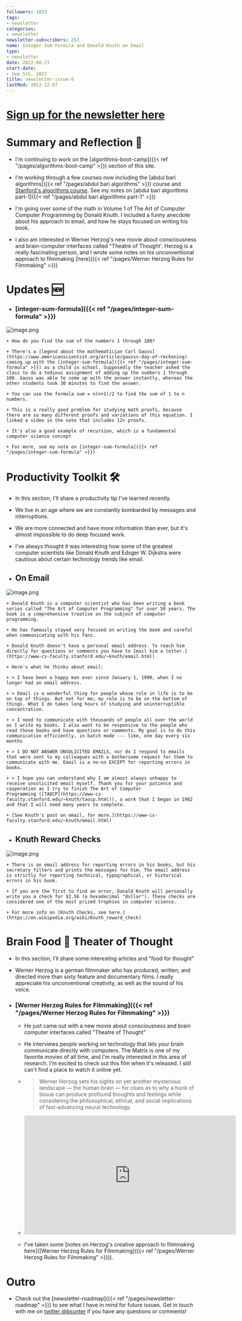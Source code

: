```yaml
---
followers: 1033
tags:
- newsletter
categories:
- newsletter
newsletter-subscribers: 253
name: Integer Sum Formula and Donald Knuth on Email
type:
- newsletter
date: 2022-08-23
start-date:
- Sep 5th, 2022
title: newsletter-issue-8
lastMod: 2022-12-07
---
```

#  [Sign up for the newsletter here](https://www.getrevue.co/profile/bsunter/issues/weekly-newsletter-of-brian-sunter-issue-1-1220479)

# Summary and Reflection 🤔

  + I'm continuing to work on the [algorithms-boot-camp]({{< ref "/pages/algorithms-boot-camp" >}}) section of this site.

  + I'm working through a few courses now including the [abdul bari algorithms]({{< ref "/pages/abdul bari algorithms" >}}) course and [Stanford's algorithms course](https://stanford-cs161.github.io/winter2021/lectures/). See my notes on [abdul bari algorithms part-1]({{< ref "/pages/abdul bari algorithms part-1" >}})

  + I'm going over some of the math in Volume 1 of The Art of Computer Computer Programming by Donald Knuth. I included a funny anecdote about his approach to email, and how he stays focused on writing his book.

  + I also am interested in Werner Herzog's new movie about consciousness and brain-computer interfaces called "Theatre of Thought'. Herzog is a really fascinating person, and I wrote some notes on his unconventional approach to filmmaking [here]({{< ref "/pages/Werner Herzog Rules for Filmmaking" >}})

# Updates 🆕

  + ### [integer-sum-formula]({{< ref "/pages/integer-sum-formula" >}})

![image.png](/assets/image_1665465573710_0.png)

    + How do you find the sum of the numbers 1 through 100?

    + There's a [legend about the mathematician Carl Gauss](https://www.americanscientist.org/article/gausss-day-of-reckoning) coming up with the [integer-sum-formula]({{< ref "/pages/integer-sum-formula" >}}) as a child in school. Supposedly the teacher asked the class to do a tedious assignment of adding up the numbers 1 through 100. Gauss was able to come up with the answer instantly, whereas the other students took 30 minutes to find the answer.

    + You can use the formula sum = n(n+1)/2 to find the sum of 1 to n numbers.

    + This is a really good problem for studying math proofs, because there are so many different proofs and variations of this equation. I linked a video in the note that includes 12+ proofs.

    + It's also a good example of recursion, which is a fundamental computer science concept

    + For more, see my note on [integer-sum-formula]({{< ref "/pages/integer-sum-formula" >}})

# Productivity Toolkit 🛠️

  + In this section, I'll share a productivity tip I've learned recently.

  + We live in an age where we are constantly bombarded by messages and interruptions.

  + We are more connected and have more information than ever, but it's almost impossible to do deep focused work.

  + I've always thought it was interesting how some of the greatest computer scientists like Donald Knuth and Edsger W. Dijkstra were cautious about certain technology trends like email.

  + ## On Email

![image.png](/assets/image_1665467044511_0.png)

    + Donald Knuth is a computer scientist who has been writing a book series called "The Art of Computer Programming" for over 50 years. The book is a comprehensive treatise on the subject of computer programming.

    + He has famously stayed very focused on writing the book and careful when communicating with his fans.

    + Donald Knuth doesn't have a personal email address. To reach him directly for questions or comments you have to [mail him a letter.](https://www-cs-faculty.stanford.edu/~knuth/email.html)

    + Here's what he thinks about email:

    + > I have been a happy man ever since January 1, 1990, when I no longer had an email address.

    + > Email is a wonderful thing for people whose role in life is to be on top of things. But not for me; my role is to be on the bottom of things. What I do takes long hours of studying and uninterruptible concentration.

    + > I need to communicate with thousands of people all over the world as I write my books. I also want to be responsive to the people who read those books and have questions or comments. My goal is to do this communication efficiently, in batch mode --- like, one day every six months

    + > I DO NOT ANSWER UNSOLICITED EMAILS, nor do I respond to emails that were sent to my colleagues with a bothersome request for them to communicate with me. Email is a no-no EXCEPT for reporting errors in books.

    + > I hope you can understand why I am almost always unhappy to receive unsolicited email myself. Thank you for your patience and cooperation as I try to finish The Art of Computer Programming ([TAOCP](https://www-cs-faculty.stanford.edu/~knuth/taocp.html)), a work that I began in 1962 and that I will need many years to complete.

    + [See Knuth's post on email, for more.](https://www-cs-faculty.stanford.edu/~knuth/email.html)

  + ## Knuth Reward Checks

![image.png](/assets/image_1665466908028_0.png)

    + There is an email address for reporting errors in his books, but his secretary filters and prints the messages for him. The email address is strictly for reporting technical, typographical, or historical errors in his book.

    + If you are the first to find an error, Donald Knuth will personally write you a check for $2.56 (a hexadecimal "dollar"). These checks are considered one of the most prized trophies in computer science.

    + For more info on [Knuth Checks, see here.](https://en.wikipedia.org/wiki/Knuth_reward_check)

# Brain Food 🧠 Theater of Thought

  + In this section, I'll share some interesting articles and "food for thought"

  + Werner Herzog is a german filmmaker who has produced, written, and directed more than sixty feature and documentary films. I really appreciate his unconventional creativity, as well as the sound of his voice.

  + ### [Werner Herzog Rules for Filmmaking]({{< ref "/pages/Werner Herzog Rules for Filmmaking" >}})

    + He just came out with a new movie about consciousness and brain computer interfaces called "Theatre of Thought"

    + He interviews people working on technology that lets your brain communicate directly with computers. The Matrix is one of my favorite movies of all time, and I'm really interested in this area of research. I'm excited to check out this film when it's released. I still can't find a place to watch it online yet.

    + > Werner Herzog sets his sights on yet another mysterious landscape — the human brain — for clues as to why a hunk of tissue can produce profound thoughts and feelings while considering the philosophical, ethical, and social implications of fast-advancing neural technology.

    + <iframe width="560" height="315" src="https://www.youtube.com/embed/9P0nHSKwWMU" title="YouTube video player" frameborder="0" allow="accelerometer; autoplay; clipboard-write; encrypted-media; gyroscope; picture-in-picture" allowfullscreen></iframe>

    + I've taken some [notes on Herzog's creative approach to filmmaking here]([Werner Herzog Rules for Filmmaking]({{< ref "/pages/Werner Herzog Rules for Filmmaking" >}})).

# Outro

  + Check out the [newsletter-roadmap]({{< ref "/pages/newsletter-roadmap" >}}) to see what I have in mind for future issues. Get in touch with me on [twitter @bsunter](https://twitter.com) if you have any questions or comments!
